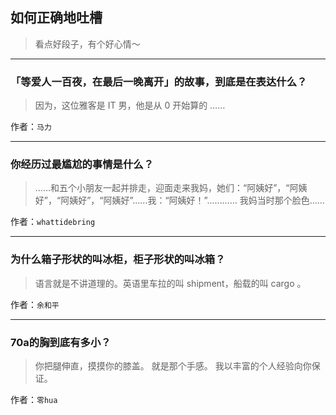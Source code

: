 ## 如何正确地吐槽

> 看点好段子，有个好心情～


 
---

### 「等爱人一百夜，在最后一晚离开」的故事，到底是在表达什么？

> 因为，这位雅客是 IT 男，他是从 0 开始算的 ……


作者：`马力`

---

### 你经历过最尴尬的事情是什么？

> ……和五个小朋友一起并排走，迎面走来我妈，她们：“阿姨好”，“阿姨好”，“阿姨好”，“阿姨好”……我：“阿姨好！”…………
> 我妈当时那个脸色……


作者：`whattidebring`

---

### 为什么箱子形状的叫冰柜，柜子形状的叫冰箱？

> 语言就是不讲道理的。英语里车拉的叫 shipment，船载的叫 cargo 。 


作者：`余和平`

---

### 70a的胸到底有多小？

> 你把腿伸直，摸摸你的膝盖。
> 就是那个手感。
> 我以丰富的个人经验向你保证。


作者：`零hua`